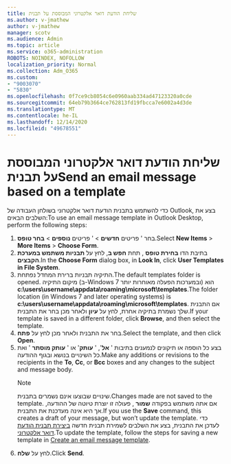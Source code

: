 ```yaml
---
title: שליחת הודעת דואר אלקטרוני המבוססת על תבנית
ms.author: v-jmathew
author: v-jmathew
manager: scotv
ms.audience: Admin
ms.topic: article
ms.service: o365-administration
ROBOTS: NOINDEX, NOFOLLOW
localization_priority: Normal
ms.collection: Adm_O365
ms.custom:
- "9003070"
- "5830"
ms.openlocfilehash: 0f7ce9cb8054c6e0960aab334ad47123320a0cde
ms.sourcegitcommit: 64eb79b3664ce762813fd19fbcca7e6002a4d3de
ms.translationtype: MT
ms.contentlocale: he-IL
ms.lasthandoff: 12/14/2020
ms.locfileid: "49678551"
---
```

# <a name="send-an-email-message-based-on-a-template"></a><span data-ttu-id="3d692-102">שליחת הודעת דואר אלקטרוני המבוססת על תבנית</span><span class="sxs-lookup"><span data-stu-id="3d692-102">Send an email message based on a template</span></span>

<span data-ttu-id="3d692-103">כדי להשתמש בתבנית הודעת דואר אלקטרוני בשולחן העבודה של Outlook, בצע את השלבים הבאים:</span><span class="sxs-lookup"><span data-stu-id="3d692-103">To use an email message template in Outlook Desktop, perform the following steps:</span></span>

1. <span data-ttu-id="3d692-104">בחר ' פריטים **חדשים**  >  ' פריטים **נוספים**  >  **בחר טופס**.</span><span class="sxs-lookup"><span data-stu-id="3d692-104">Select **New Items** > **More Items** > **Choose Form**.</span></span>
2. <span data-ttu-id="3d692-105">בתיבת הדו **בחירת טופס** , תחת **חפש ב**, לחץ על **תבניות משתמש במערכת הקבצים**.</span><span class="sxs-lookup"><span data-stu-id="3d692-105">In the **Choose Form** dialog box, in **Look In**, click **User Templates in File System**.</span></span>
3. <span data-ttu-id="3d692-106">התיקיה תבניות ברירת המחדל נפתחת.</span><span class="sxs-lookup"><span data-stu-id="3d692-106">The default templates folder is opened.</span></span> <span data-ttu-id="3d692-107">מיקום התיקיה (ב-Windows 7 ובמערכות הפעלה מאוחרות יותר) הוא **c:\users\username\appdata\roaming\microsoft\templates**.</span><span class="sxs-lookup"><span data-stu-id="3d692-107">The folder location (in Windows 7 and later operating systems) is **c:\users\username\appdata\roaming\microsoft\templates**.</span></span> <span data-ttu-id="3d692-108">אם התבנית שלך נשמרת בתיקיה אחרת, לחץ על **עיון** ולאחר מכן בחר את התבנית.</span><span class="sxs-lookup"><span data-stu-id="3d692-108">If your template is saved in a different folder, click **Browse**, and then select the template.</span></span>
4. <span data-ttu-id="3d692-109">בחר את התבנית ולאחר מכן לחץ על **פתח**.</span><span class="sxs-lookup"><span data-stu-id="3d692-109">Select the template, and then click **Open**.</span></span>
5. <span data-ttu-id="3d692-110">בצע כל הוספה או תיקונים לנמענים בתיבות ' **אל**', ' **עותק**' או ' **עותק מוסתר** ' ואת כל השינויים בנושא ובגוף ההודעה.</span><span class="sxs-lookup"><span data-stu-id="3d692-110">Make any additions or revisions to the recipients in the **To**, **Cc**, or **Bcc** boxes and any changes to the subject and message body.</span></span>
    > [!NOTE]
    > <span data-ttu-id="3d692-111">שינויים שבוצעו אינם נשמרים בתבנית.</span><span class="sxs-lookup"><span data-stu-id="3d692-111">Changes made are not saved to the template.</span></span> <span data-ttu-id="3d692-112">אם אתה משתמש בפקודה **שמור** , פעולה זו יוצרת טיוטה של ההודעה, אך היא אינה מעדכנת את התבנית.</span><span class="sxs-lookup"><span data-stu-id="3d692-112">If you use the **Save** command, this creates a draft of your message, but won’t update the template.</span></span> <span data-ttu-id="3d692-113">כדי לעדכן את התבנית, בצע את השלבים לשמירת תבנית חדשה [ביצירת תבנית הודעת דואר אלקטרוני](https://support.microsoft.com/office/create-an-email-message-template-43ec7142-4dd0-4351-8727-bd0977b6b2d1).</span><span class="sxs-lookup"><span data-stu-id="3d692-113">To update the template, follow the steps for saving a new template in [Create an email message template](https://support.microsoft.com/office/create-an-email-message-template-43ec7142-4dd0-4351-8727-bd0977b6b2d1).</span></span>
6. <span data-ttu-id="3d692-114">לחץ על **שלח**.</span><span class="sxs-lookup"><span data-stu-id="3d692-114">Click **Send**.</span></span>
